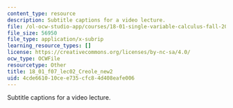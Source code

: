 ```yaml
---
content_type: resource
description: Subtitle captions for a video lecture.
file: /ol-ocw-studio-app/courses/18-01-single-variable-calculus-fall-2006/4cde661010cee735cfc84d408eafe006_18_01_f07_lec02_Creole_new2.srt
file_size: 56950
file_type: application/x-subrip
learning_resource_types: []
license: https://creativecommons.org/licenses/by-nc-sa/4.0/
ocw_type: OCWFile
resourcetype: Other
title: 18_01_f07_lec02_Creole_new2
uid: 4cde6610-10ce-e735-cfc8-4d408eafe006
---
```

Subtitle captions for a video lecture.